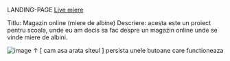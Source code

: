LANDING-PAGE
<a href="https://github.com/GrosuSergiu/Landing-Page/">Live miere</a>

Titlu: Magazin online (miere de albine)
Descriere: acesta este un proiect pentru scoala, unde eu am  decis sa fac despre un magazin online unde se vinde miere de albini.

![image](https://github.com/user-attachments/assets/436137a4-ebe7-4a98-bd79-b73e86e2d471)
                                       ↑
                           [ cam asa arata siteul ]
persista unele butoane care functioneaza
